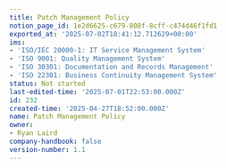 ```yaml
---
title: Patch Management Policy
notion_page_id: 1e2d6625-c679-808f-8cff-c474d46f1fd1
exported_at: '2025-07-02T18:41:12.712629+00:00'
ims:
- 'ISO/IEC 20000-1: IT Service Management System'
- 'ISO 9001: Quality Management System'
- 'ISO 30301: Documentation and Records Management'
- 'ISO 22301: Business Continuity Management System'
status: Not started
last-edited-time: '2025-07-01T22:53:00.000Z'
id: 232
created-time: '2025-04-27T18:52:00.000Z'
name: Patch Management Policy
owner:
- Ryan Laird
company-handbook: false
version-number: 1.1
---
```


<!-- Unsupported block type: unsupported -->